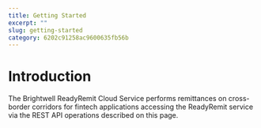 ```yaml
---
title: Getting Started
excerpt: ""
slug: getting-started
category: 6202c91258ac9600635fb56b
---
```


# Introduction

The Brightwell ReadyRemit Cloud Service performs remittances on cross-border corridors for fintech applications accessing the ReadyRemit service via the REST API operations described on this page.